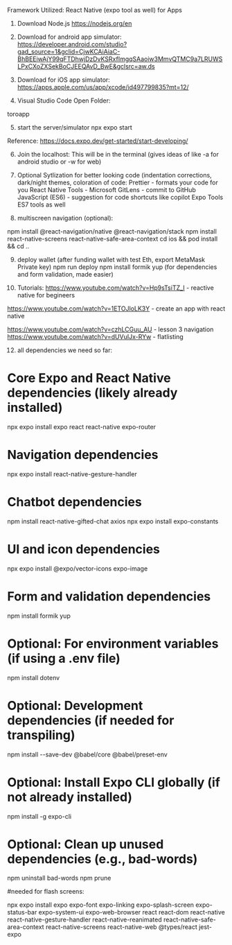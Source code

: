 
Framework Utilized: React Native (expo tool as well) for Apps

1. Download Node.js https://nodejs.org/en

2. Download for android app simulator: https://developer.android.com/studio?gad_source=1&gclid=CjwKCAiAiaC-BhBEEiwAjY99qFTDhwjDzDvKSRxfImgqSAaoiw3MmvQTMC9a7LRUWSLPxCXoZXSekBoCJEEQAvD_BwE&gclsrc=aw.ds

3. Download for iOS app simulator: https://apps.apple.com/us/app/xcode/id497799835?mt=12/

4. Visual Studio Code Open Folder:

toroapp

5. start the server/simulator
npx expo start

Reference: https://docs.expo.dev/get-started/start-developing/

6. Join the localhost:
This will be in the terminal (gives ideas of like -a for android studio or -w for web)

7. Optional Sytlization for better looking code (indentation corrections, dark/night themes, coloration of code:
Prettier - formats your code for you
React Native Tools - Microsoft
GitLens - commit to GitHub
JavaScript (ES6) - suggestion for code shortcuts like copilot Expo Tools
ES7 tools as well

8. multiscreen navigation (optional):

npm install @react-navigation/native @react-navigation/stack npm install react-native-screens react-native-safe-area-context cd ios && pod install && cd ..

9. deploy wallet (after funding wallet with test Eth, export MetaMask Private key)
npm run deploy
npm install formik yup (for dependencies and form validation, made easier)


11. Tutorials:
https://www.youtube.com/watch?v=Hp9sTsiTZ_I - reactive native for begineers

https://www.youtube.com/watch?v=1ETOJloLK3Y - create an app with react native 

https://www.youtube.com/watch?v=czhLCGuu_AU - lesson 3 navigation https://www.youtube.com/watch?v=dUVuIJx-RYw - flatlisting

12. all dependencies we need so far:

# Core Expo and React Native dependencies (likely already installed)
npx expo install expo react react-native expo-router

# Navigation dependencies
npx expo install react-native-gesture-handler

# Chatbot dependencies
npm install react-native-gifted-chat axios
npx expo install expo-constants

# UI and icon dependencies
npx expo install @expo/vector-icons expo-image

# Form and validation dependencies
npm install formik yup

# Optional: For environment variables (if using a .env file)
npm install dotenv

# Optional: Development dependencies (if needed for transpiling)
npm install --save-dev @babel/core @babel/preset-env

# Optional: Install Expo CLI globally (if not already installed)
npm install -g expo-cli

# Optional: Clean up unused dependencies (e.g., bad-words)
npm uninstall bad-words
npm prune


#needed for flash screens:

npx expo install expo expo-font expo-linking expo-splash-screen expo-status-bar expo-system-ui expo-web-browser react react-dom react-native react-native-gesture-handler react-native-reanimated react-native-safe-area-context react-native-screens react-native-web @types/react jest-expo
